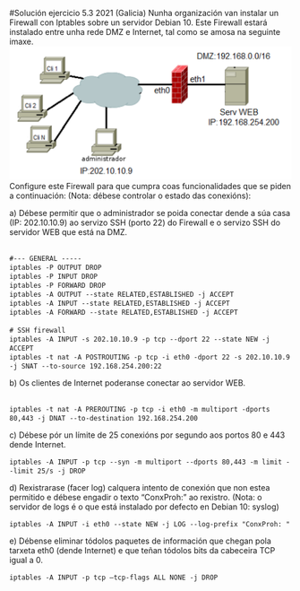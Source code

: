 #Solución ejercicio 5.3 2021 (Galicia)
Nunha organización van instalar un Firewall con Iptables sobre un servidor Debian 10. Este Firewall estará instalado entre unha rede DMZ e Internet, tal como se amosa na seguinte imaxe.
![Configuración red](opcionB_5.3.png)
Configure este Firewall para que cumpra coas funcionalidades que se piden a continuación: (Nota: débese controlar o estado das conexións):

a) Débese permitir que o administrador se poida conectar dende a súa casa (IP: 202.10.10.9) ao servizo SSH (porto 22) do Firewall e o servizo SSH do servidor WEB que está na DMZ.

```shell

#--- GENERAL -----
iptables -P OUTPUT DROP
iptables -P INPUT DROP
iptables -P FORWARD DROP
iptables -A OUTPUT --state RELATED,ESTABLISHED -j ACCEPT
iptables -A INPUT --state RELATED,ESTABLISHED -j ACCEPT
iptables -A FORWARD --state RELATED,ESTABLISHED -j ACCEPT

# SSH firewall 
iptables -A INPUT -s 202.10.10.9 -p tcp --dport 22 --state NEW -j ACCEPT
iptables -t nat -A POSTROUTING -p tcp -i eth0 -dport 22 -s 202.10.10.9 -j SNAT --to-source 192.168.254.200:22

```
b) Os clientes de Internet poderanse conectar ao servidor WEB.
```shell

iptables -t nat -A PREROUTING -p tcp -i eth0 -m multiport -dports 80,443 -j DNAT --to-destination 192.168.254.200

```
c) Débese pór un límite de 25 conexións por segundo aos portos 80 e 443 dende Internet.
```shell
iptables -A INPUT -p tcp --syn -m multiport --dports 80,443 -m limit --limit 25/s -j DROP
```
d) Rexistrarase (facer log) calquera intento de conexión que non estea permitido e débese engadir o texto “ConxProh:” ao rexistro. (Nota: o servidor de logs é o que está instalado por defecto en Debian 10: syslog)
```shell
iptables -A INPUT -i eth0 --state NEW -j LOG --log-prefix "ConxProh: "
```
e) Débense eliminar tódolos paquetes de información que chegan pola tarxeta eth0 (dende Internet) e que teñan tódolos bits da cabeceira TCP igual a 0.
```shell
iptables -A INPUT -p tcp –tcp-flags ALL NONE -j DROP
```
